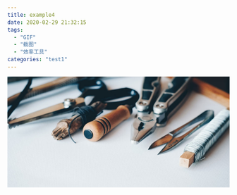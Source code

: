 ```yaml
---
title: example4
date: 2020-02-29 21:32:15
tags:
  - "GIF"
  - "截图"
  - "效率工具"
categories: "test1"
---
```


![view](./example4/view.jpg)

<!--more-->

